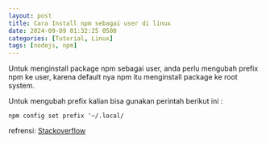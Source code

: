 ```yaml
---
layout: post
title: Cara Install npm sebagai user di linux
date: 2024-09-09 01:32:25 0500
categories: [Tutorial, Linux]
tags: [nodejs, npm]
---
```

Untuk menginstall package npm sebagai user, anda perlu mengubah prefix npm ke user, karena default nya npm itu menginstall package ke root system.

Untuk mengubah prefix kalian bisa gunakan perintah berikut ini :
```
npm config set prefix '~/.local/
```

refrensi: [Stackoverflow](https://stackoverflow.com/a/59227497/15596956)
